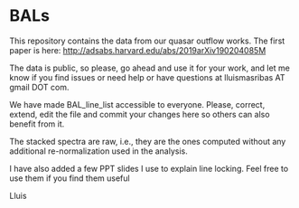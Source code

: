 # BALs

   This repository contains the data from our quasar outflow works. 
The first paper is here: http://adsabs.harvard.edu/abs/2019arXiv190204085M

The data is public, so please, go ahead and use it for your work, and let me know if you find 
issues or need help or have questions at lluismasribas AT gmail DOT com.


  We have made BAL_line_list accessible to everyone. 
Please, correct, extend, edit the file and commit your changes here so others can also 
benefit from it. 

  The stacked spectra are raw, i.e., they are the ones computed without any additional 
re-normalization used in the analysis.

  I have also added a few PPT slides I use to explain line locking. Feel free to use them 
if you find them useful

Lluis

